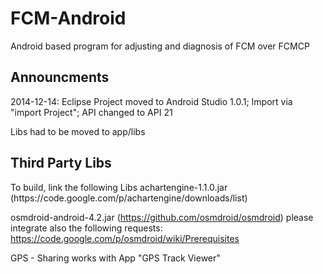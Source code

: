 FCM-Android
===========

Android based program for adjusting and diagnosis of FCM over FCMCP

<h2>Announcments</h2>
2014-12-14:
Eclipse Project moved to Android Studio 1.0.1;
Import via "import Project";
API changed to API 21

Libs had to be moved to app/libs


<h2>Third Party Libs</h2>
To build, link the following Libs
achartengine-1.1.0.jar 
(https://code.google.com/p/achartengine/downloads/list)

osmdroid-android-4.2.jar
(https://github.com/osmdroid/osmdroid)
please integrate also the following requests:
https://code.google.com/p/osmdroid/wiki/Prerequisites

GPS - Sharing works with App "GPS Track Viewer"